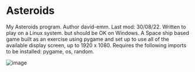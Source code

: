 # Asteroids
My Asteroids program. Author david-emm. Last mod: 30/08/22.
Written to play on a Linux system. but should be OK on Windows.
A Space ship based game built as an exercise using pygame and set up to use
all of the available display screen, up to 1920 x 1080. Requires the following
imports to be installed: pygame, os, random.

![image](https://user-images.githubusercontent.com/34530520/182295083-880fbbe2-2e0b-495e-849a-5feb1876a26a.png)

